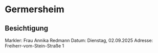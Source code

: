 # Germersheim

## Besichtigung

Markler: Frau Annika Redmann
Datum: Dienstag, 02.09.2025
Adresse: Freiherr-vom-Stein-Straße 1
